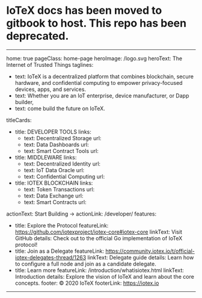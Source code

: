 # IoTeX docs has been moved to gitbook to host. This repo has been deprecated. 

---
home: true
pageClass: home-page
heroImage: /logo.svg
heroText: The Internet of Trusted Things
taglines:
  - text: IoTeX is a decentralized platform that combines blockchain, secure hardware, and confidential computing to empower privacy-focused devices, apps, and services.
  - text: Whether you are an IoT enterprise, device manufacturer, or Dapp builder,
  - text: come build the future on IoTeX.

titleCards:
  - title: DEVELOPER TOOLS
    links:
      - text: Decentralized Storage
        url:
      - text: Data Dashboards
        url:
      - text: Smart Contract Tools
        url:
  - title: MIDDLEWARE
    links:
      - text: Decentralized Identity
        url:
      - text: IoT Data Oracle
        url:
      - text: Confidential Computing
        url:
  - title: IOTEX BLOCKCHAIN
    links:
      - text: Token Transactions
        url:
      - text: Data Exchange
        url:
      - text: Smart Contracts
        url:

actionText: Start Building →
actionLink: /developer/
features:
  - title: Explore the Protocol
    featureLink: https://github.com/iotexproject/iotex-core#iotex-core
    linkText: Visit GitHub
    details: Check out to the official Go implementation of IoTeX protocol!
  - title: Join as a Delegate
    featureLink: https://community.iotex.io/t/official-iotex-delegates-thread/1263
    linkText: Delegate guide
    details: Learn how to configure a full node and join as a candidate delegate.
  - title: Learn more
    featureLink: /introduction/whatisiotex.html
    linkText: Introduction
    details: Explore the vision of IoTeX and learn about the core concepts.
footer: © 2020 IoTeX
footerLink: https://iotex.io
---
